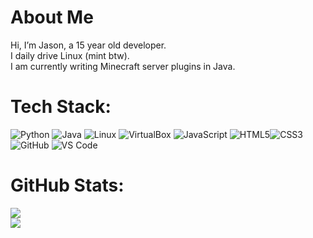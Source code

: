 # About Me
Hi, I’m Jason, a 15 year old developer.  
I daily drive Linux (mint btw).  
I am currently writing Minecraft server plugins in Java.

# Tech Stack:
![Python](https://img.shields.io/badge/Python-3670A0?style=for-the-badge&logo=python&logoColor=ffdd54)  ![Java](https://img.shields.io/badge/Java-ED8B00?style=for-the-badge&logo=openjdk&logoColor=white)  ![Linux](https://img.shields.io/badge/Linux-FCC624?style=for-the-badge&logo=linux&logoColor=black)  ![VirtualBox](https://img.shields.io/badge/VirtualBox-183A61?style=for-the-badge&logo=virtualbox&logoColor=white)  ![JavaScript](https://img.shields.io/badge/JavaScript-323330?style=for-the-badge&logo=javascript&logoColor=F7DF1E) ![HTML5](https://img.shields.io/badge/HTML5-E34F26?style=for-the-badge&logo=html5&logoColor=white)![CSS3](https://img.shields.io/badge/CSS3-1572B6?style=for-the-badge&logo=css3&logoColor=white)  ![GitHub](https://img.shields.io/badge/GitHub-181717?style=for-the-badge&logo=github&logoColor=white)  ![VS Code](https://img.shields.io/badge/VS%20Code-0078D7?style=for-the-badge&logo=visual-studio-code&logoColor=white)  
# GitHub Stats:
![](https://nirzak-streak-stats.vercel.app/?user=Jasn57&theme=dark&hide_border=false)<br/>
![](https://github-readme-stats.vercel.app/api/top-langs/?username=Jasn57&theme=dark&hide_border=false&include_all_commits=false&count_private=false&layout=compact)
<!-- Proudly created with GPRM ( https://gprm.itsvg.in ) -->
